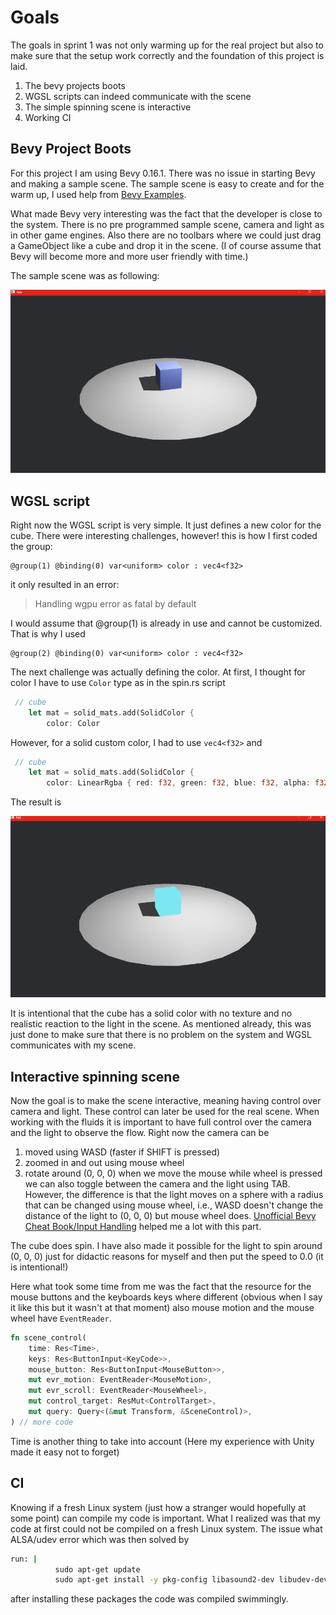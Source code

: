 # Goals
The goals in sprint 1 was not only warming up for the real project but also to make sure that the setup work correctly and the foundation of this project is laid. 
1. The bevy projects boots
2. WGSL scripts can indeed communicate with the scene
3. The simple spinning scene is interactive
4. Working CI
## Bevy Project Boots
For this project I am using Bevy 0.16.1. There was no issue in starting Bevy and making a sample scene. 
The sample scene is easy to create and for the warm up, I used help from [Bevy Examples](https://github.com/bevyengine/bevy/tree/main/examples/3d).

What made Bevy very interesting was the fact that the developer is close to the system. There is no pre programmed sample scene, camera and light as in other game engines. Also there are no toolbars where we could just drag a GameObject like a cube and drop it in the scene. (I of course assume that Bevy will become more and more user friendly with time.)

The sample scene was as following:

![cube scene](sample_scene1_cube.png)

## WGSL script
Right now the WGSL script is very simple. It just defines a new color for the cube. There were interesting challenges, however!
this is how I first coded the group:

```wgsl
@group(1) @binding(0) var<uniform> color : vec4<f32>
``` 

it only resulted in an error:

>Handling wgpu error as fatal by default

I would assume that @group(1) is already in use and cannot be customized. That is why I used

```wgsl
@group(2) @binding(0) var<uniform> color : vec4<f32>
``` 

The next challenge was actually defining the color. At first, I thought for color I have to use `Color` type as in the spin.rs script 

```rust
 // cube
    let mat = solid_mats.add(SolidColor {
        color: Color
```

However, for a solid custom color, I had to use `vec4<f32>` and 

```rust
 // cube
    let mat = solid_mats.add(SolidColor {
        color: LinearRgba { red: f32, green: f32, blue: f32, alpha: f32 }
```

The result is 

![solid color cube scene](sample_scene1_cube_solid_color.png)

It is intentional that the cube has a solid color with no texture and no realistic reaction to the light in the scene. As mentioned already, this was just done to make sure that there is no problem on the system and WGSL communicates with my scene. 

## Interactive spinning scene
Now the goal is to make the scene interactive, meaning having control over camera and light. These control can later be used for the real scene. When working with the fluids it is important to have full control over the camera and the light to observe the flow. 
Right now the camera can be 
1. moved using WASD (faster if SHIFT is pressed)
2. zoomed in and out using mouse wheel
3. rotate around (0, 0, 0) when we move the mouse while wheel is pressed
we can also toggle between the camera and the light using TAB. However, the difference is that the light moves on a sphere with a radius that can be changed using mouse wheel, i.e., WASD doesn't change the distance of the light to (0, 0, 0) but mouse wheel does. [Unofficial Bevy Cheat Book/Input Handling](https://bevy-cheatbook.github.io/input.html) helped me a lot with this part.

The cube does spin. I have also made it possible for the light to spin around (0, 0, 0) just for didactic reasons for myself and then put the speed to 0.0 (it is intentional!)

Here what took some time from me was the fact that the resource for the mouse buttons and the keyboards keys where different (obvious when I say it like this but it wasn't at that moment)
also mouse motion and the mouse wheel have `EventReader`. 

```rust
fn scene_control(
	time: Res<Time>,
    keys: Res<ButtonInput<KeyCode>>,
    mouse_button: Res<ButtonInput<MouseButton>>,
    mut evr_motion: EventReader<MouseMotion>,
    mut evr_scroll: EventReader<MouseWheel>,
    mut control_target: ResMut<ControlTarget>,
    mut query: Query<(&mut Transform, &SceneControl)>,
) // more code
```

Time is another thing to take into account (Here my experience with Unity made it easy not to forget)

## CI
Knowing if a fresh Linux system (just how a stranger would hopefully at some point) can compile my code is important. 
What I realized was that my code at first could not be compiled on a fresh Linux system. The issue what ALSA/udev error which was then solved by
```bash
run: |
          sudo apt-get update
          sudo apt-get install -y pkg-config libasound2-dev libudev-dev
```

after installing these packages the code was compiled swimmingly. 